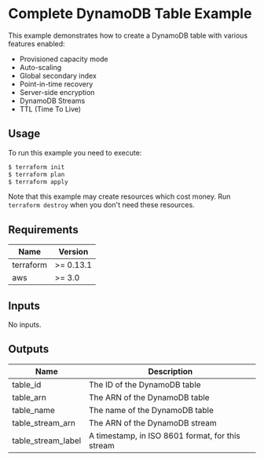# Complete DynamoDB Table Example

This example demonstrates how to create a DynamoDB table with various features enabled:

- Provisioned capacity mode
- Auto-scaling
- Global secondary index
- Point-in-time recovery
- Server-side encryption
- DynamoDB Streams
- TTL (Time To Live)

## Usage

To run this example you need to execute:

```bash
$ terraform init
$ terraform plan
$ terraform apply
```

Note that this example may create resources which cost money. Run `terraform destroy` when you don't need these resources.

## Requirements

| Name | Version |
|------|---------|
| terraform | >= 0.13.1 |
| aws | >= 3.0 |

## Inputs

No inputs.

## Outputs

| Name | Description |
|------|-------------|
| table_id | The ID of the DynamoDB table |
| table_arn | The ARN of the DynamoDB table |
| table_name | The name of the DynamoDB table |
| table_stream_arn | The ARN of the DynamoDB stream |
| table_stream_label | A timestamp, in ISO 8601 format, for this stream | 